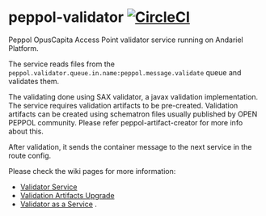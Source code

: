 # peppol-validator [![CircleCI](https://circleci.com/gh/OpusCapita/peppol-validator.svg?style=svg)](https://circleci.com/gh/OpusCapita/peppol-validator)

Peppol OpusCapita Access Point validator service running on Andariel Platform.

The service reads files from the `peppol.validator.queue.in.name:peppol.message.validate` queue and validates them. 

The validating done using SAX validator, a javax validation implementation. The service requires validation artifacts to be pre-created. Validation artifacts can be created using schematron files usually published by OPEN PEPPOL community. Please refer peppol-artifact-creator for more info about this.

After validation, it sends the container message to the next service in the route config.

Please check the wiki pages for more information:
* [Validator Service](https://opuscapita.atlassian.net/wiki/spaces/IIPEP/pages/107806873/New+Peppol+solution+modules+description#NewPeppolsolutionmodulesdescription-validator)
* [Validation Artifacts Upgrade](https://opuscapita.atlassian.net/wiki/spaces/IIPEP/pages/107806896/Upgrade+of+validation+artifacts)
* [Validator as a Service](https://opuscapita.atlassian.net/wiki/spaces/IIPEP/pages/107806913/Validator+as+a+Service)
.
  